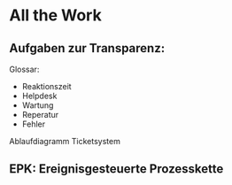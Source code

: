 # All the Work

## Aufgaben zur Transparenz:

Glossar:
- Reaktionszeit
- Helpdesk
- Wartung
- Reperatur
- Fehler


Ablaufdiagramm Ticketsystem

## EPK: Ereignisgesteuerte Prozesskette
